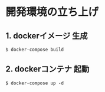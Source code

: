 # 開発環境の立ち上げ
## 1. dockerイメージ 生成
```
$ docker-compose build
```
## 2. dockerコンテナ 起動
```
$ docker-compose up -d
```
